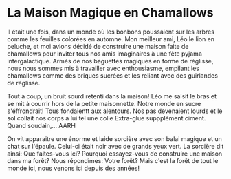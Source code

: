 # La Maison Magique en Chamallows

Il était une fois, dans un monde où les bonbons poussaient sur les arbres comme les feuilles colorées en automne. Mon meilleur ami, Léo le lion en peluche, et moi avions décidé de construire une maison faite de chamallows pour inviter tous nos amis imaginaires à une fête pyjama intergalactique. Armés de nos baguettes magiques en forme de réglisse, nous nous sommes mis à travailler avec enthousiasme, empilant les chamallows comme des briques sucrées et les reliant avec des guirlandes de réglisse. 

Tout à coup, un bruit sourd retenti dans la maison! Léo me saisit le bras et se mit à courrir hors de la petite maisonnette. Notre monde en sucre s'éffrondrait! Tous fondaientt aux alentours. Nos pas devenaient lourds et le sol collait nos corps à lui tel une colle Extra-glue suppplément ciment. Quand soudain,... AARH

On vit apparaitre une énorme et laide sorcière avec son balai magique et un chat sur l'épaule. Celui-ci était noir avec de grands yeux vert.
La sorcière dit ainsi: Que faites-vous ici? Pourquoi essayez-vous de construire une maison dans ma forêt?
Nous répondimes: Votre forêt? Mais c'est la forêt de tout le monde ici, nous venons ici depuis des années!
